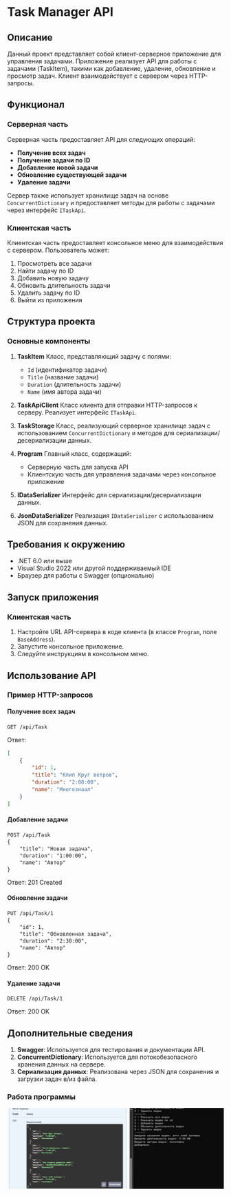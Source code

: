 # Task Manager API

## Описание

Данный проект представляет собой клиент-серверное приложение для управления задачами. Приложение реализует API для работы с задачами (TaskItem), такими как добавление, удаление, обновление и просмотр задач. Клиент взаимодействует с сервером через HTTP-запросы.

## Функционал

### Серверная часть
Серверная часть предоставляет API для следующих операций:
- **Получение всех задач**
- **Получение задачи по ID**
- **Добавление новой задачи**
- **Обновление существующей задачи**
- **Удаление задачи**

Сервер также использует хранилище задач на основе `ConcurrentDictionary` и предоставляет методы для работы с задачами через интерфейс `ITaskApi`.

### Клиентская часть
Клиентская часть предоставляет консольное меню для взаимодействия с сервером. Пользователь может:
1. Просмотреть все задачи
2. Найти задачу по ID
3. Добавить новую задачу
4. Обновить длительность задачи
5. Удалить задачу по ID
6. Выйти из приложения

## Структура проекта

### Основные компоненты
1. **TaskItem**
   Класс, представляющий задачу с полями:
   - `Id` (идентификатор задачи)
   - `Title` (название задачи)
   - `Duration` (длительность задачи)
   - `Name` (имя автора задачи)

2. **TaskApiClient**
   Класс клиента для отправки HTTP-запросов к серверу. Реализует интерфейс `ITaskApi`.

3. **TaskStorage**
   Класс, реализующий серверное хранилище задач с использованием `ConcurrentDictionary` и методов для сериализации/десериализации данных.

4. **Program**
   Главный класс, содержащий:
   - Серверную часть для запуска API
   - Клиентскую часть для управления задачами через консольное приложение

5. **IDataSerializer**
   Интерфейс для сериализации/десериализации данных.

6. **JsonDataSerializer**
   Реализация `IDataSerializer` с использованием JSON для сохранения данных.

## Требования к окружению

- .NET 6.0 или выше
- Visual Studio 2022 или другой поддерживаемый IDE
- Браузер для работы с Swagger (опционально)

## Запуск приложения

### Клиентская часть
1. Настройте URL API-сервера в коде клиента (в классе `Program`, поле `BaseAddress`).
2. Запустите консольное приложение.
3. Следуйте инструкциям в консольном меню.

## Использование API

### Пример HTTP-запросов

#### Получение всех задач
```
GET /api/Task
```
Ответ:
```json
[
    {
        "id": 1,
        "title": "Клип Круг ветров",
        "duration": "2:08:00",
        "name": "Многознаал"
    }
]
```

#### Добавление задачи
```
POST /api/Task
{
    "title": "Новая задача",
    "duration": "1:00:00",
    "name": "Автор"
}
```
Ответ: 201 Created

#### Обновление задачи
```
PUT /api/Task/1
{
    "id": 1,
    "title": "Обновленная задача",
    "duration": "2:30:00",
    "name": "Автор"
}
```
Ответ: 200 OK

#### Удаление задачи
```
DELETE /api/Task/1
```
Ответ: 200 OK

## Дополнительные сведения

1. **Swagger**: Используется для тестирования и документации API.
2. **ConcurrentDictionary**: Используется для потокобезопасного хранения данных на сервере.
3. **Сериализация данных**: Реализована через JSON для сохранения и загрузки задач в/из файла.


### Работа программы
![](working.png)